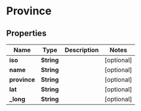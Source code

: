 
# Province

## Properties
Name | Type | Description | Notes
------------ | ------------- | ------------- | -------------
**iso** | **String** |  |  [optional]
**name** | **String** |  |  [optional]
**province** | **String** |  |  [optional]
**lat** | **String** |  |  [optional]
**_long** | **String** |  |  [optional]



